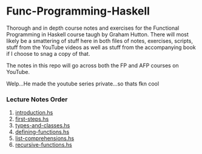 # Func-Programming-Haskell

Thorough and in depth course notes and exercises for the Functional Programming in Haskell course taugh by Graham Hutton. There will most likely be a smattering of stuff here in both files of notes, exercises, scripts, stuff from the YouTube videos as well as stuff from the accompanying book if I choose to snag a copy of that. 

The notes in this repo will go across both the FP and AFP courses on YouTube.

Welp...He made the youtube series private...so thats fkn cool

### Lecture Notes Order
1. [introduction.hs](./introduction.hs)
2. [first-steps.hs](./first-steps.hs)
3. [types-and-classes.hs](./types-and-classes.hs)
4. [defining-functions.hs](./defining-functions.hs)
5. [list-comprehensions.hs](./list-comprehensions.hs)
6. [recursive-functions.hs](./recursive-functions.hs)
